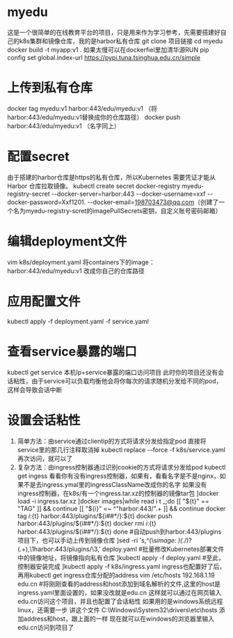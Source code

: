 # myedu
这是一个很简单的在线教育平台的项目，只是用来作为学习参考，先需要搭建好自己的k8s集群和镜像仓库，我的是harbor私有仓库
git clone 项目链接 
cd myedu
docker build -t myapp:v1 .  如果太慢可以在dockerfiel里加清华源RUN pip config set global.index-url https://pypi.tuna.tsinghua.edu.cn/simple
# 上传到私有仓库
docker tag myedu:v1 harbor:443/edu/myedu:v1  （将harbor:443/edu/myedu:v1替换成你的仓库路径）
docker push harbor:443/edu/myedu:v1  （名字同上）
# 配置secret
由于搭建的harbor仓库是https的私有仓库，所以Kubernetes 需要凭证才能从Harbor 仓库拉取镜像。
kubectl create secret docker-registry myedu-registry-secret --docker-server=harbor:443 --docker-username=xxf --docker-password=Xxf1201. --docker-email=198703473@qq.com（创建了一个名为myedu-registry-scret的imagePullSecrets密钥，自定义账号密码邮箱）
# 编辑deployment文件
vim k8s/deployment.yaml
将containers下的image：harbor:443/edu/myedu:v1  改成你自己的仓库路径
# 应用配置文件
kubectl apply -f deployment.yaml -f service.yaml
# 查看service暴露的端口
kubectl get service
本机Ip+service暴露的端口访问项目
此时你的项目还没有会话粘性，由于service可以负载均衡他会将你每次的请求随机分发给不同的pod，这样会导致会话中断
# 设置会话粘性
1. 简单方法：由service通过clientip的方式将请求分发给指定pod
   直接将service里的那几行注释取消掉
   kubectl replace --force -f k8s/service.yaml
   再次访问，就可以了
3. 复杂方法：由ingress控制器通过识别cookie的方式将请求分发给pod
   kubectl get ingess 看看你有没有ingress控制器，如果有，看看名字是不是nginx，如果不是去ingress.ymal里的ingressClassName改成你的名字
   如果没有ingress控制器，在k8s/有一个ingress.tar.xz的控制器的镜像tar包
   ]docker load -i ingress.tar.xz
   ]docker images|while read i t _;do
      [[ "${t}" == "TAG" ]] && continue
      [[ "${i}" =~ ^"harbor:443/".+ ]] && continue
      docker tag ${i}:${t} harbor:443/plugins/${i##*/}:${t}
      docker push harbor:443/plugins/${i##*/}:${t}
      docker rmi ${i}:${t} harbor:443/plugins/${i##*/}:${t}
   done #自动push到harbor:443/plugins项目下，也可以手动上传到镜像仓库
   ]sed -ri 's,^(\s*image: )(.*/)?(.+),\1harbor:443/plugins/\3,' deploy.yaml #批量修改Kubernetes部署文件中的镜像地址，将镜像指向私有仓库
   ]kubectl apply -f deploy.yaml  #至此，控制器安装完成
   ]kubectl apply -f k8s/ingress.yaml
   ingress也配置好了后，再用kubectl get ingress仓库分配的address
   vim /etc/hosts
     192.168.1.19  edu.cn    #将刚刚查看的address和host添加到域名解析的文件,这里的host是ingress.yaml里面设置的，如果没改就是edu.cn
   这样就可以通过在网页输入edu.cn访问这个项目，并且也配置了会话粘性
   如果用的是windows系统远程linux，还需要一步
   讲这个文件 C:\Windows\System32\drivers\etc\hosts  添加address和host，跟上面的一样
   现在就可以在windows的浏览器里输入edu.cn访问到项目了
   
